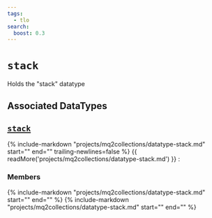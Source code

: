 ```yaml
---
tags:
  - tlo
search:
  boost: 0.3
---
```

# `stack`

<!--tlo-desc-start-->
Holds the "stack" datatype
<!--tlo-desc-end-->

## Associated DataTypes
<!--tlo-datatypes-start-->
## [`stack`](datatype-stack.md)
{% include-markdown "projects/mq2collections/datatype-stack.md" start="<!--dt-desc-start-->" end="<!--dt-desc-end-->" trailing-newlines=false %} {{ readMore('projects/mq2collections/datatype-stack.md') }}
:    <h3>Members</h3>
    {% include-markdown "projects/mq2collections/datatype-stack.md" start="<!--dt-members-start-->" end="<!--dt-members-end-->" %}
    {% include-markdown "projects/mq2collections/datatype-stack.md" start="<!--dt-linkrefs-start-->" end="<!--dt-linkrefs-end-->" %}
    <!--tlo-datatypes-end-->